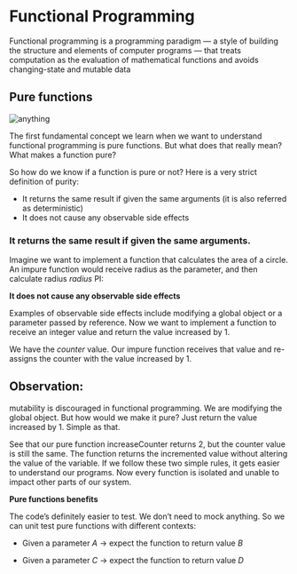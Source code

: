 # Functional Programming 

Functional programming is a programming paradigm — a style of building the structure and elements of computer programs — that treats computation as the evaluation of mathematical functions and avoids changing-state and mutable data


## Pure functions

![anything](https://miro.medium.com/max/875/0*FMur6URY7yAVjeuP)



The first fundamental concept we learn when we want to understand functional programming is pure functions. But what does that really mean? What makes a function pure?



So how do we know if a function is pure or not? Here is a very strict definition of purity:



* It returns the same result if given the same arguments (it is also referred as deterministic)
* It does not cause any observable side effects



### **It returns the same result if given the same arguments**.


Imagine we want to implement a function that calculates the area of a circle. An impure function would receive radius as the parameter, and then calculate radius *radius* PI:


**It does not cause any observable side effects**

Examples of observable side effects include modifying a global object or a parameter passed by reference.
Now we want to implement a function to receive an integer value and return the value increased by 1.

We have the *counter* value. Our impure function receives that value and re-assigns the counter with the value increased by 1.



## **Observation:**
mutability is discouraged in functional programming.
We are modifying the global object. But how would we make it pure? Just return the value increased by 1. Simple as that.


See that our pure function increaseCounter returns 2, but the counter value is still the same. The function returns the incremented value without altering the value of the variable.
If we follow these two simple rules, it gets easier to understand our programs. Now every function is isolated and unable to impact other parts of our system.


**Pure functions benefits**

The code’s definitely easier to test. We don’t need to mock anything. So we can unit test pure functions with different contexts:

* Given a parameter *A* → expect the function to return value *B*

* Given a parameter *C* → expect the function to return value *D*